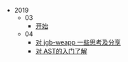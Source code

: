
* 2019
  * 03
    * [开始](2019/03/start-share-blog.md)
  * 04
    * [对 jgb-weapp 一些思考及分享](2019/04/jgb-weapp.md)
    * [对 AST的入门了解](https://salteryu.github.io/2019/03/21/simple-compiler/#more)
